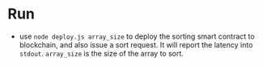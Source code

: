 # Run
* use `node deploy.js array_size` to deploy the sorting smart contract to blockchain, and also issue a sort request. It will report the latency into `stdout`. 
 `array_size` is the size of the array to sort.
